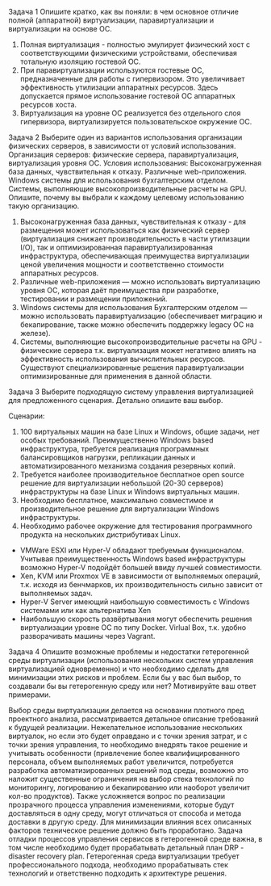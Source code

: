 Задача 1
Опишите кратко, как вы поняли: в чем основное отличие полной (аппаратной) виртуализации, паравиртуализации и виртуализации на основе ОС.

1. Полная виртуализация - полностью эмулирует физический хост с соответствующими физическими устройствами, обеспечивая тотальную изоляцию гостевой ОС.
2. При паравиртуализации используются гостевые ОС, предназначенные для работы с гипервизором. Это увеличивает эффективность утилизации аппаратных ресурсов. Здесь допускается прямое использование гостевой ОС аппаратных ресурсов хоста.
3. Виртуализация на уровне ОС реализуется без отдельного слоя гипервизора, виртуализируется пользовательское окружение ОС.

Задача 2
Выберите один из вариантов использования организации физических серверов, в зависимости от условий использования.
Организация серверов:
  физические сервера,
  паравиртуализация,
  виртуализация уровня ОС.
Условия использования:
  Высоконагруженная база данных, чувствительная к отказу.
  Различные web-приложения.
  Windows системы для использования бухгалтерским отделом.
  Системы, выполняющие высокопроизводительные расчеты на GPU.
Опишите, почему вы выбрали к каждому целевому использованию такую организацию.

1. Высоконагруженная база данных, чувствительная к отказу - для размещения может использоваться как физический сервер (виртуализация снижает производительность в части утилизации I/O), так и оптимизированная паравиртуализированная инфраструктура, обеспечивающая преимущества виртуализации ценой увеличения мощности и соответственно стоимости аппаратных ресурсов.
2. Различные web-приложения — можно использовать виртуализацию уровня ОС, которая даёт преимущества при разработке, тестировании и размещении приложений.
3. Windows системы для использования Бухгалтерским отделом — можно использовать  паравиртуализацию (обеспечивает миграцию и бекапирование, также можно обеспечить поддержку legacy ОС на железе).
4. Системы, выполняющие высокопроизводительные расчеты на GPU - физические сервера т.к. виртуализация может негативно влиять на эффективность использования вычислительных ресурсов. Существуют специализированные решения паравиртуализации оптимизированные для применения в данной области.


Задача 3
Выберите подходящую систему управления виртуализацией для предложенного сценария. Детально опишите ваш выбор.

Сценарии:
1. 100 виртуальных машин на базе Linux и Windows, общие задачи, нет особых требований. Преимущественно Windows based инфраструктура, требуется реализация программных балансировщиков нагрузки, репликации данных и автоматизированного механизма создания резервных копий.
2. Требуется наиболее производительное бесплатное open source решение для виртуализации небольшой (20-30 серверов) инфраструктуры на базе Linux и Windows виртуальных машин.
3. Необходимо бесплатное, максимально совместимое и производительное решение для виртуализации Windows инфраструктуры.
4. Необходимо рабочее окружение для тестирования программного продукта на нескольких дистрибутивах Linux.

- VMWare ESXI или Hyper-V обладают требуемым функционалом. Учитывая преимущественность Windows based инфраструктуры возможно Hyper-V подойдёт большей ввиду лучшей совместимости.
- Xen, KVM или Proxmox VE в зависимости от выполняемых операций, т.к. исходя из бенчмарков, их производительность сильно зависит от выполняемых задач.
- Hyper-V Server имеющий наибольшую совместимость с Windows системами или как альтернатива Xen
- Наибольшую скорость развёртывания могут обеспечить решения виртуализации уровне ОС по типу Docker. Virlual Box, т.к. удобно разворачивать машины через Vagrant.

Задача 4
Опишите возможные проблемы и недостатки гетерогенной среды виртуализации (использования нескольких систем управления виртуализацией одновременно) и что необходимо сделать для минимизации этих рисков и проблем. Если бы у вас был выбор, то создавали бы вы гетерогенную среду или нет? Мотивируйте ваш ответ примерами.

Выбор среды виртуализации делается на основании плотного пред проектного анализа, рассматривается детальное описание требований к будущей реализации. Нежелательное использование нескольких виртуалок, но если это будет оправдано и с точки зрения затрат, и с точки зрения управления, то необходимо внедрять такое решение и учитывать особенности (привлечение более квалифицированного персонала, объем выполняемых работ увеличится, потребуется разработка автоматизированных решений под среды, возможно это наложит существенные ограничения на выбор стека технологий по мониторингу, логированию и бекапированию или наоборот увеличит кол-во продуктов). Также усложняется вопрос по реализации прозрачного процесса управления изменениями, которые будут доставляться в одну среду, могут отличаться от способа и метода доставки в другую среду. Для минимизации влияния всех описанных факторов техническое решение должно быть проработано. Задача отладки процессов управления сервисов в гетерогенной среде важна, в том числе необходимо будет прорабатывать детальный план DRP - disaster recovery plan. Гетерогенная среда виртуализации требует профессионального подхода, необходимо прорабатывать стек технологий и ответственно подходить к архитектуре решения.
